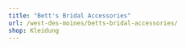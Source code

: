```yaml
---
title: "Bett's Bridal Accessories"
url: /west-des-moines/betts-bridal-accessories/
shop: Kleidung
---
```

